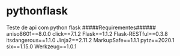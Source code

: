 # pythonflask
Teste de api com python flask
#####Requirementes######
aniso8601==8.0.0
click==7.1.2
Flask==1.1.2
Flask-RESTful==0.3.8
itsdangerous==1.1.0
Jinja2==2.11.2
MarkupSafe==1.1.1
pytz==2020.1
six==1.15.0
Werkzeug==1.0.1
